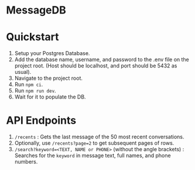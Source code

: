 # MessageDB

# Quickstart
1. Setup your Postgres Database.
2. Add the database name, username, and password to the .env file on the project root. (Host should be localhost, and port should be 5432 as usual).
3. Navigate to the project root.
4. Run ```npm ci```.
5. Run ```npm run dev```.
6. Wait for it to populate the DB.

# API Endpoints
1. ```/recents``` : Gets the last message of the 50 most recent conversations.
2. Optionally, use ```/recents?page=2``` to get subsequent pages of rows.
3. ```/search?keyword=<TEXT, NAME or PHONE>``` (without the angle brackets) : Searches for the ```keyword``` in message text, full names, and phone numbers.
